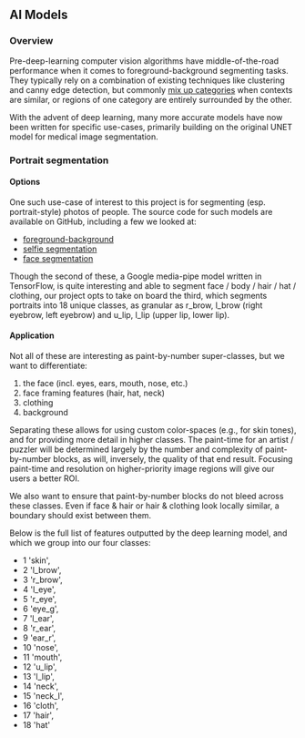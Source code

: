 ## **AI Models**

### **Overview**

Pre-deep-learning computer vision algorithms have middle-of-the-road performance when it comes to foreground-background segmenting tasks. They typically rely on a combination of existing techniques like clustering and canny edge detection, but commonly [mix up categories](https://medium.com/@muhammadsabih56/background-subtraction-in-computer-vision-402ddc79cb1b) when contexts are similar, or regions of one category are entirely surrounded by the other.

With the advent of deep learning, many more accurate models have now been written for specific use-cases, primarily building on the original UNET model for medical image segmentation.


### **Portrait segmentation**

#### **Options**

One such use-case of interest to this project is for segmenting (esp. portrait-style) photos of people. The source code for such models are available on GitHub, including a few we looked at:

 - [foreground-background](https://github.com/by321/me2net/blob/main/readme.md)
 - [selfie segmentation](https://mediapipe-studio.webapps.google.com/demo/image_segmenter)
 - [face segmentation](https://github.com/zllrunning/face-parsing.PyTorch)

Though the second of these, a Google media-pipe model written in TensorFlow, is quite interesting and able to segment face / body / hair / hat / clothing, our project opts to take on board the third, which segments portraits into 18 unique classes, as granular as r_brow, l_brow (right eyebrow, left eyebrow) and u_lip, l_lip (upper lip, lower lip).

#### **Application**

Not all of these are interesting as paint-by-number super-classes, but we want to differentiate:

1. the face (incl. eyes, ears, mouth, nose, etc.)
2. face framing features (hair, hat, neck)
3. clothing
4. background

Separating these allows for using custom color-spaces (e.g., for skin tones), and for providing more detail in higher classes. The paint-time for an artist / puzzler will be determined largely by the number and complexity of paint-by-number blocks, as will, inversely, the quality of that end result. Focusing paint-time and resolution on higher-priority image regions will give our users a better ROI.

We also want to ensure that paint-by-number blocks do not bleed across these classes. Even if face & hair or hair & clothing look locally similar, a boundary should exist between them.

Below is the full list of features outputted by the deep learning model, and which we group into our four classes:

 - 1 'skin',
 - 2 'l_brow',
 - 3 'r_brow',
 - 4 'l_eye',
 - 5 'r_eye',
 - 6 'eye_g',
 - 7 'l_ear',
 - 8 'r_ear',
 - 9 'ear_r',
 - 10 'nose',
 - 11 'mouth',
 - 12 'u_lip',
 - 13 'l_lip',
 - 14 'neck',
 - 15 'neck_l',
 - 16 'cloth',
 - 17 'hair',
 - 18 'hat'